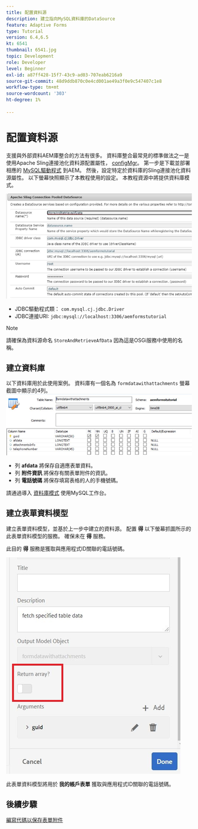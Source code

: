 ```yaml
---
title: 配置資料源
description: 建立指向MySQL資料庫的DataSource
feature: Adaptive Forms
type: Tutorial
version: 6.4,6.5
kt: 6541
thumbnail: 6541.jpg
topic: Development
role: Developer
level: Beginner
exl-id: a87ff428-15f7-43c9-ad03-707eab6216a9
source-git-commit: 48d9ddb870c0e4cd001ae49a3f0e9c547407c1e8
workflow-type: tm+mt
source-wordcount: '303'
ht-degree: 1%

---
```


# 配置資料源

支援與外部資料AEM庫整合的方法有很多。 資料庫整合最常見的標準做法之一是使用Apache Sling連接池化資料源配置屬性， [configMgr](http://localhost:4502/system/console/configMgr)。
第一步是下載並部署相應的 [MySQL驅動程式](https://mvnrepository.com/artifact/mysql/mysql-connector-java) 到AEM。
然後，設定特定於資料庫的Sling連接池化資料源屬性。 以下螢幕快照顯示了本教程使用的設定。 本教程資源中將提供資料庫模式。

![資料源](assets/data-source.JPG)


* JDBC驅動程式類： `com.mysql.cj.jdbc.Driver`
* JDBC連接URI: `jdbc:mysql://localhost:3306/aemformstutorial`

>[!NOTE]
>請確保為資料源命名 `StoreAndRetrieveAfData` 因為這是OSGi服務中使用的名稱。


## 建立資料庫


以下資料庫用於此使用案例。 資料庫有一個名為 `formdatawithattachments` 螢幕截圖中顯示的4列。
![資料庫](assets/table-schema.JPG)

* 列 **afdata** 將保存自適應表單資料。
* 列 **附件資訊** 將保存有關表單附件的資訊。
* 列 **電話號碼** 將保存填寫表格的人的手機號碼。

請通過導入 [資料庫模式](assets/data-base-schema.sql)
使用MySQL工作台。

## 建立表單資料模型

建立表單資料模型，並基於上一步中建立的資料源。
配置 **得** 以下螢幕抓圖所示的此表單資料模型的服務。
確保未在 **得** 服務。

此目的 **得** 服務是獲取與應用程式ID關聯的電話號碼。

![獲取服務](assets/get-service.JPG)

此表單資料模型將用於 **我的帳戶表單** 獲取與應用程式ID關聯的電話號碼。

## 後續步驟

[編寫代碼以保存表單附件](./store-form-attachments.md)
